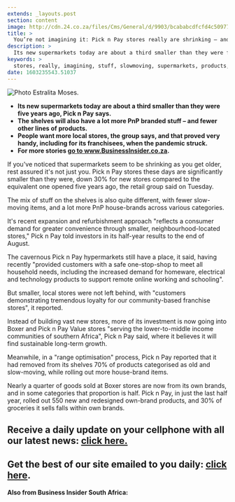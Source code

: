 ```yaml
--- 
extends: _layouts.post 
section: content 
image: http://cdn.24.co.za/files/Cms/General/d/9903/bcababcdfcfd4c50977c053a2694be73.jpeg 
title: > 
  You’re not imagining it: Pick n Pay stores really are shrinking – and have less stuff in them 
description: > 
  Its new supermarkets today are about a third smaller than they were five years ago, Pick n Pay says.Pick n Pay stores these days are significantly smaller than they were, down 30% for new stores compared to the equivalent one opened five years ago, the retail group said on Tuesday.It's recent expansion and refurbishment approach "reflects a consumer demand for greater convenience through smaller, neighbourhood-located stores," Pick n Pay told investors in its half-year results to the end of August.Instead of building vast new stores, more of its investment is now going into Boxer and Pick n Pay Value stores "serving the lower-to-middle income communities of southern Africa", Pick n Pay said, where it believes it will find sustainable long-term growth.Pick n Pay, in just the last half year, rolled out 550 new and redesigned own-brand products, and 30% of groceries it sells falls within own brands. 
keywords: > 
  stores, really, imagining, stuff, slowmoving, supermarkets, products, n, shrinking, smaller, youre, shelves, pick, pay 
date: 1603235543.51037 
--- 
```

<div><img alt="Photo Estralita Moses." src="https://cdn.24.co.za/files/Cms/General/d/9903/bcababcdfcfd4c50977c053a2694be73.jpeg" title="A Pick n Pay in Cape Town, during a bout of coronavirus panic-buying. (Photo: Estralita Moses)"><p class="img_accreditation"></p><ul><li><strong>Its new supermarkets today are about a third smaller than they were five years ago, Pick n Pay says.</strong></li><li><strong>The shelves will also have a lot more PnP branded stuff &#8211; and fewer other lines of products.</strong></li><li><strong>People want more local stores, the group says, and that proved very handy, including for its franchisees, when the pandemic struck.</strong></li><li><strong>For more stories <a href="https://www.businessinsider.co.za/" target="_blank">go to www.BusinessInsider.co.za</a>.</strong></li></ul><p>If you've noticed that supermarkets seem to be shrinking as you get older, rest assured it's not just you. Pick n Pay stores these days are significantly smaller than they were, down 30% for new stores compared to the equivalent one opened five years ago, the retail group said on Tuesday.<br></p><p>The mix of stuff on the shelves is also quite different, with fewer slow-moving items, and a lot more PnP house-brands across various categories.</p><p>It's recent expansion and refurbishment approach "reflects a consumer demand for greater convenience through smaller, neighbourhood-located stores," Pick n Pay told investors in its half-year results to the end of August.</p><p id="ad-fluid-1">&#13;
                                         &#13;
                                    </p>&#13;
                                <p>The cavernous Pick n Pay hypermarkets still have a place, it said, having recently "provided customers with a safe one-stop-shop to meet all household needs, including the increased demand for homeware, electrical and technology products to support remote online working and schooling".</p><p id="fourth-par-video"></p><p>But smaller, local stores were not left behind, with "customers demonstrating tremendous loyalty for our community-based franchise stores", it reported.</p><p id="ad-300x250-1">&#13;
                                         &#13;
                                    </p>&#13;
                                <p>Instead of building vast new stores, more of its investment is now going into Boxer and&#160;Pick n Pay Value stores "serving the lower-to-middle income communities of southern Africa", Pick n Pay said, where it believes it will find sustainable long-term growth.</p><p>Meanwhile, in a "range optimisation" process, Pick n Pay reported that it had removed from its shelves 70% of products categorised as old and slow-moving, while rolling out more house-brand items.</p><p>Nearly a quarter of goods sold at Boxer stores are now from its own brands, and in some categories that proportion is half. Pick n Pay, in just the last half year, rolled out 550 new and redesigned own-brand products, and 30% of groceries it sells falls within own brands.</p><h2>Receive a daily update on your cellphone with all our latest news:&#160;<a href="https://www.businessinsider.co.za/whatsapp-newsletter/" target="_blank">click here.</a></h2><h2><strong>Get the best of our site emailed to you daily:&#160;</strong><a href="https://www.businessinsider.co.za/Newsletter/Signup" target="_blank">click here</a><strong>.</strong></h2><p><strong>Also from Business Insider South Africa:</strong></p><p></p>&#13;
            </div>